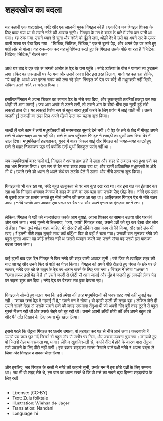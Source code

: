# शहदखोज का बदला

##
यह कहानी एक शहदखोज, नगेदे और एक लालची युवक गिंगइल की है। एक दिन जब गिंगइल शिकार के लिए बाहर गया था तो उसने नगेदे की आवाज़ सुनी। गिंगइल के मन मे शहद के बारे में सोच कर पानी आ गया। वह रुक गया, उसने ध्यान से सुना और नगेदे को ढूँढ़ने लगा, थोड़ी देर में उसे वह अपने सर के ऊपर वाली शाखा पर बैठा दिख गया। "चिटिक, चिटिक, चिटिक," एक से दूसरे पेड़, और अगले पेड़ पर जाते हुए पक्षी ज़ोर से बोला। वह रुक-रुक कर यह सुनिश्चित करते हुए कि गिंगइल उसके पीछे आ रहा है "चिटिक, चिटिक, चिटिक," बोलने लगा।

##
आधे घंटे बाद वे एक बड़े से जंगली अंजीर के पेड़ के पास पहुँचे। नगेदे डालियों के बीच में पागलों सा फुदकने लगा। फिर वह एक डाली पर बैठ गया और उसने अपना सिर इस तरह हिलाया, मानो वह कह रहा हो कि, "ये यहाँ है! आओ अब! इतना समय क्यों लगा रहे हो?" गिंगइल को पेड़ पर कोई भी मधुमक्खी नहीं दिखी, लेकिन उसने नगेदे पर भरोसा किया।

##
इसलिए गिंगइल ने अपना शिकार का सामान पेड़ के नीचे रख दिया, और कुछ सूखी टहनियाँ इकट्ठा कर एक थोड़ी सी आग जलाई। जब आग अच्छे से जलने लगी, तो उसने आग के बीचों-बीच एक सूखी हुई लंबी लकड़ी डाल दी। यह लकड़ी विशेष रूप से बहुत सारा धुआँ करने के लिए प्रयोग में लाई जाती थी। उसने जलती हुई लकड़ी का ठंडा सिरा अपने मुँह में डाल कर चढ़ना शुरू किया।

##
जल्दी ही उसे काम में लगी मधुमक्खियों की भनभनाहट सुनाई देने लगी। वे पेड़ के तने के छेद में मौजूद अपने छत्ते से अंदर-बाहर आ जा रही थीं। छत्ते के पास पहुँचकर गिंगइल ने लकड़ी का धुआँ वाला सिरा छेद में डाल दिया। मधुमक्खियाँ हड़बड़ाकर, गुस्से में बाहर निकल आईं और गिंगइल को जगह-जगह काटते हुए छत्ते से बाहर निकलकर उड़ गईं क्योंकि उन्हें धुआँ बिलकुल पसंद नहीं था।

##
जब मधुमक्खियाँ बाहर चली गईं, गिंगइल ने अपना हाथ छत्ते में डाला और शहद से लबालब भरा हुआ छत्ते का एक भाग निकाल लिया। इस भाग से ढेर सारा शहद टपक रहा था, और इसमें अविकसित मधुमक्खी के अंडे भी थे। उसने छत्ते को ध्यान से अपने कंधे पर लटके थैले में डाला, और नीचे उतरना शुरू किया।

##
गिंगइल जो भी कर रहा था, नगेदे बहुत उत्सुकता से वह सब कुछ देख रहा था। वह इस बात का इंतज़ार कर रहा था कि गिंगइल धन्यवाद के रूप में शहद के छत्ते का एक बड़ा भाग उसके लिए छोड़ देगा। नगेदे एक डाल से दूसरी डाल पर छलांग लगाते हुए नीचे ज़मीन की तरफ़ आ रहा था। आख़िरकार गिंगइल पेड़ से नीचे उतर आया। नगेदे उसके पास आकार एक पत्थर पर बैठ गया और अपने इनाम का इंतज़ार करने लगा।

##
लेकिन, गिंगइल ने पक्षी को नज़रअंदाज़ करके आग बुझाई, अपना शिकार का सामान उठाया और घर की ओर जाने लगा। नगेदे गुस्से से चिल्लाया, "जय, जय!" गिंगइल रुका, उसने पक्षी को घूर कर देखा और ज़ोर से हँसा। "क्या तुम्हें थोड़ा शहद चाहिए, मेरे दोस्त? हाँ! लेकिन सारा काम तो मैंने किया, और सारे डंक भी खाए। मैं इतनी मीठी शहद तुम्हारे साथ क्यों बाँटूँ?" फिर वो वहाँ से चला गया। उसकी बात सुनकर नगेदे को बहुत गुस्सा आया! यह कोई तरीका नहीं था उससे व्यवहार करने का! उसने सोचा वह उससे इस बात का बदला ज़रूर लेगा।

##
कई हफ़्तों बाद एक दिन गिंगइल ने फिर नगेदे की शहद वाली आवाज़ सुनी। उसे फिर से स्वादिष्ट शहद की याद आ गई और उसने फिर से पक्षी का पीछा किया। गिंगइल को अपने पीछे दौड़ाते हुए जंगल के छोर पर ले जाकर, नगेदे एक बड़े से बबूल के पेड़ पर आराम करने के लिए रुक गया। गिंगइल ने सोचा "अच्छा "! "छत्ता ज़रूर इसी पेड़ में है।" उसने जल्दी से छोटी सी आग जलाई और मुँह में जलती हुई लकड़ी लेकर पेड़ पर चढ़ना शुरू कर दिया। नगेदे पेड़ पर बैठकर सब कुछ देखता रहा।

##
गिंगइल ये सोचते हुए चढ़ता गया कि उसे हमेशा की तरह मधुमक्खियों की भनभनाहट क्यों नहीं सुनाई पड़ रही। "शायद छत्ता पेड़ में गहराई में है," उसने मन में सोचा। वो दूसरी डाली की तरफ़ बढ़ा। लेकिन जैसे ही उसने सामने देखा तो उसके सामने छत्ते की जगह एक मादा तेंदुआ थी जो अपनी नींद बुरी तरह टूटने से बहुत गुस्से में लग रही थी और उसके चेहरे को घूर रही थी। उसने अपनी आँखें छोटी कीं और अपने बहुत बड़े और पैने दाँत दिखाने के लिए अपना मुँह खोल लिया।

##
इससे पहले कि तेंदुआ गिंगइल पर छलांग लगाता, वो हड़बड़ा कर पेड़ से नीचे आने लगा। जल्दबाज़ी में उससे एक डाल छूट गई जिससे वो बहुत ज़ोर से ज़मीन पर गिरा, और उसका टखना मुड़ गया। लंगड़ाते हुए वो जितनी तेज़ भाग सकता था, भागा। लेकिन खुशक़िस्मती से, काफ़ी नींद में होने के कारण मादा तेंदुआ उसे पकड़ने के लिए पीछे नहीं भागी। इस प्रकार शहद का रास्ता दिखाने वाले पक्षी नगेदे ने अपना बदला ले लिया और गिंगइल ने सबक सीख लिया।

##
और इसलिए, जब गिंगइल के बच्चों ने नगेदे की कहानी सुनी, उनके मन में इस छोटे पक्षी के लिए सम्मान था। जब भी वो शहद लेते थे, इस बात का ध्यान रखते थे कि वो छत्ते का सबसे बड़ा हिस्सा शहदखोज के लिए रखें!

##
* License: [CC-BY]
* Text: Zulu folktale
* Illustration: Wiehan de Jager
* Translation: Nandani
* Language: hi
